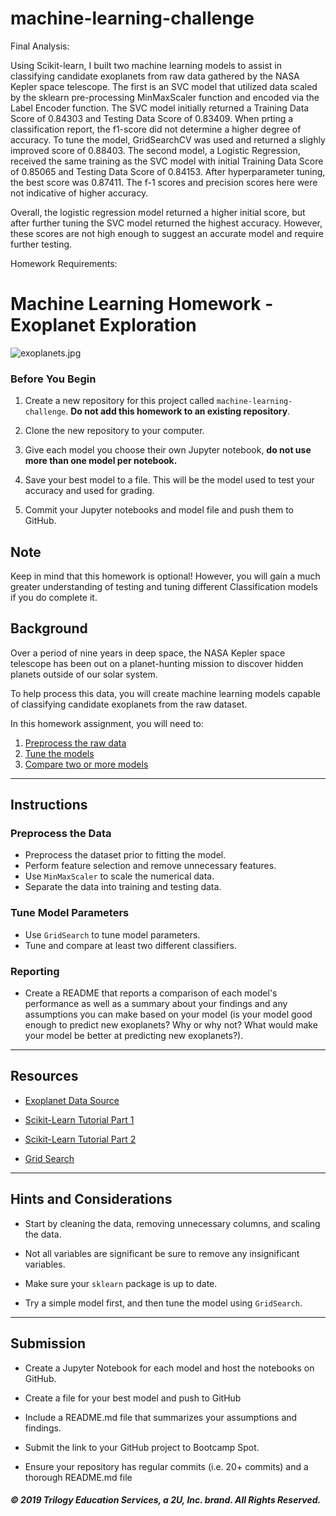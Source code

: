 # machine-learning-challenge

Final Analysis: 

Using Scikit-learn, I built two machine learning models to assist in classifying candidate exoplanets from raw data gathered by the NASA Kepler space telescope. The first is an SVC model that utilized data scaled by the sklearn pre-processing MinMaxScaler function and encoded via the Label Encoder function. The SVC model initially returned a Training Data Score of 0.84303 and Testing Data Score of 0.83409. When prting a classification report, the f1-score did not determine a higher degree of accuracy. To tune the model, GridSearchCV was used and returned a slighly improved score of 0.88403. The second model, a Logistic Regression, received the same training as the SVC model with initial Training Data Score of 0.85065 and Testing Data Score of 0.84153. After hyperparameter tuning, the best score was 0.87411. The f-1 scores and precision scores here were not indicative of higher accuracy.

Overall, the logistic regression model returned a higher initial score, but after further tuning the SVC model returned the highest accuracy. However, these scores are not high enough to suggest an accurate model and require further testing.

Homework Requirements: 

# Machine Learning Homework - Exoplanet Exploration

![exoplanets.jpg](Images/exoplanets.jpg)

### Before You Begin

1. Create a new repository for this project called `machine-learning-challenge`. **Do not add this homework to an existing repository**.

2. Clone the new repository to your computer.

3. Give each model you choose their own Jupyter notebook, **do not use more than one model per notebook.**

4. Save your best model to a file. This will be the model used to test your accuracy and used for grading.

5. Commit your Jupyter notebooks and model file and push them to GitHub.

## Note

Keep in mind that this homework is optional! However, you will gain a much greater understanding of testing and tuning different Classification models if you do complete it.

## Background

Over a period of nine years in deep space, the NASA Kepler space telescope has been out on a planet-hunting mission to discover hidden planets outside of our solar system.

To help process this data, you will create machine learning models capable of classifying candidate exoplanets from the raw dataset.

In this homework assignment, you will need to:

1. [Preprocess the raw data](#Preprocessing)
2. [Tune the models](#Tune-Model-Parameters)
3. [Compare two or more models](#Evaluate-Model-Performance)

- - -

## Instructions

### Preprocess the Data

* Preprocess the dataset prior to fitting the model.
* Perform feature selection and remove unnecessary features.
* Use `MinMaxScaler` to scale the numerical data.
* Separate the data into training and testing data.

### Tune Model Parameters

* Use `GridSearch` to tune model parameters.
* Tune and compare at least two different classifiers.

### Reporting

* Create a README that reports a comparison of each model's performance as well as a summary about your findings and any assumptions you can make based on your model (is your model good enough to predict new exoplanets? Why or why not? What would make your model be better at predicting new exoplanets?).

- - -

## Resources

* [Exoplanet Data Source](https://www.kaggle.com/nasa/kepler-exoplanet-search-results)

* [Scikit-Learn Tutorial Part 1](https://www.youtube.com/watch?v=4PXAztQtoTg)

* [Scikit-Learn Tutorial Part 2](https://www.youtube.com/watch?v=gK43gtGh49o&t=5858s)

* [Grid Search](https://scikit-learn.org/stable/modules/grid_search.html)

- - -

## Hints and Considerations

* Start by cleaning the data, removing unnecessary columns, and scaling the data.

* Not all variables are significant be sure to remove any insignificant variables.

* Make sure your `sklearn` package is up to date.

* Try a simple model first, and then tune the model using `GridSearch`.

- - -

## Submission

* Create a Jupyter Notebook for each model and host the notebooks on GitHub.

* Create a file for your best model and push to GitHub

* Include a README.md file that summarizes your assumptions and findings.

* Submit the link to your GitHub project to Bootcamp Spot.

* Ensure your repository has regular commits (i.e. 20+ commits) and a thorough README.md file

##### © 2019 Trilogy Education Services, a 2U, Inc. brand. All Rights Reserved.

